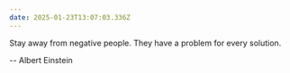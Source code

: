 ```yaml
---
date: 2025-01-23T13:07:03.336Z
---
```


Stay away from negative people. They have a problem for every solution.

-- Albert Einstein